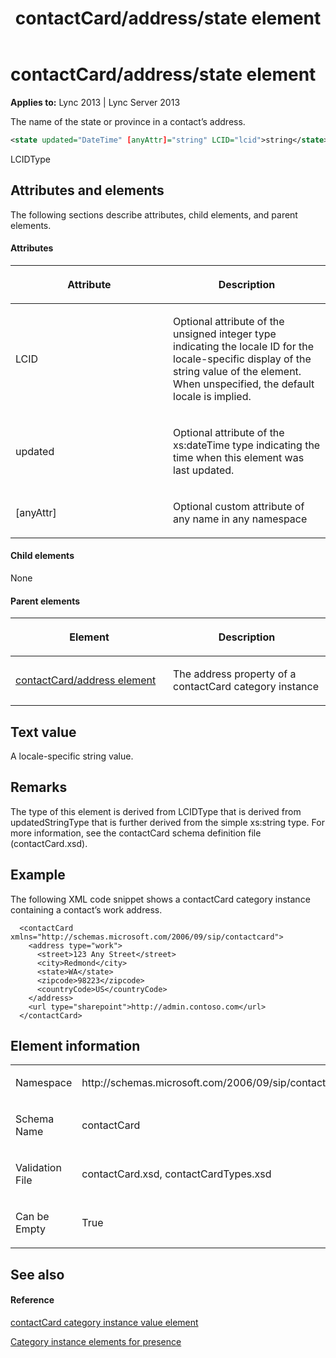 ﻿---
title: contactCard/address/state element
TOCTitle: contactCard/address/state element
ms:assetid: f748057f-391c-4c00-a3e4-9fc6036078f6
ms:mtpsurl: https://msdn.microsoft.com/library/Dn454746(v=office.15)
ms:contentKeyID: 57093633
ms.date: 07/24/2014
mtps_version: v=office.15
dev_langs:
- xml
---

# contactCard/address/state element


**Applies to:** Lync 2013 | Lync Server 2013

The name of the state or province in a contact’s address.

```xml
<state updated="DateTime" [anyAttr]="string" LCID="lcid">string</state>
```

LCIDType

## Attributes and elements

The following sections describe attributes, child elements, and parent elements.

#### Attributes

<table>
<colgroup>
<col style="width: 50%" />
<col style="width: 50%" />
</colgroup>
<thead>
<tr class="header">
<th><p>Attribute</p></th>
<th><p>Description</p></th>
</tr>
</thead>
<tbody>
<tr class="odd">
<td><p>LCID</p></td>
<td><p>Optional attribute of the unsigned integer type indicating the locale ID for the locale-specific display of the string value of the element. When unspecified, the default locale is implied.</p></td>
</tr>
<tr class="even">
<td><p>updated</p></td>
<td><p>Optional attribute of the xs:dateTime type indicating the time when this element was last updated.</p></td>
</tr>
<tr class="odd">
<td><p>[anyAttr]</p></td>
<td><p>Optional custom attribute of any name in any namespace</p></td>
</tr>
</tbody>
</table>


#### Child elements

None

#### Parent elements

<table>
<colgroup>
<col style="width: 50%" />
<col style="width: 50%" />
</colgroup>
<thead>
<tr class="header">
<th><p>Element</p></th>
<th><p>Description</p></th>
</tr>
</thead>
<tbody>
<tr class="odd">
<td><p><a href="contactcard-address-element.md">contactCard/address element</a></p></td>
<td><p>The address property of a contactCard category instance</p></td>
</tr>
</tbody>
</table>


## Text value

A locale-specific string value.

## Remarks

The type of this element is derived from LCIDType that is derived from updatedStringType that is further derived from the simple xs:string type. For more information, see the contactCard schema definition file (contactCard.xsd).

## Example

The following XML code snippet shows a contactCard category instance containing a contact’s work address.

``` 
  <contactCard xmlns="http://schemas.microsoft.com/2006/09/sip/contactcard">
    <address type="work">
      <street>123 Any Street</street>
      <city>Redmond</city>
      <state>WA</state>
      <zipcode>98223</zipcode>
      <countryCode>US</countryCode>
    </address>
    <url type="sharepoint">http://admin.contoso.com</url>
  </contactCard>
```

## Element information

<table>
<colgroup>
<col style="width: 50%" />
<col style="width: 50%" />
</colgroup>
<tbody>
<tr class="odd">
<td><p>Namespace</p></td>
<td><p>http://schemas.microsoft.com/2006/09/sip/contactcard</p></td>
</tr>
<tr class="even">
<td><p>Schema Name</p></td>
<td><p>contactCard</p></td>
</tr>
<tr class="odd">
<td><p>Validation File</p></td>
<td><p>contactCard.xsd, contactCardTypes.xsd</p></td>
</tr>
<tr class="even">
<td><p>Can be Empty</p></td>
<td><p>True</p></td>
</tr>
</tbody>
</table>


## See also

#### Reference

[contactCard category instance value element](contactcard-category-instance-value-element.md)

[Category instance elements for presence](category-instance-elements-for-presence.md)


